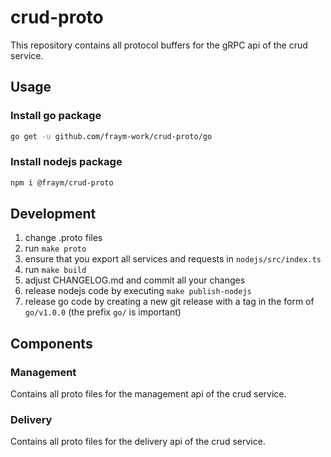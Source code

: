 # crud-proto

This repository contains all protocol buffers for the gRPC api of the crud service.

## Usage

### Install go package

```bash
go get -u github.com/fraym-work/crud-proto/go
```

### Install nodejs package

```bash
npm i @fraym/crud-proto
```

## Development

1. change .proto files
2. run `make proto`
3. ensure that you export all services and requests in `nodejs/src/index.ts`
4. run `make build`
5. adjust CHANGELOG.md and commit all your changes
6. release nodejs code by executing `make publish-nodejs`
7. release go code by creating a new git release with a tag in the form of `go/v1.0.0` (the prefix `go/` is important)

## Components

### Management

Contains all proto files for the management api of the crud service.

### Delivery

Contains all proto files for the delivery api of the crud service.
